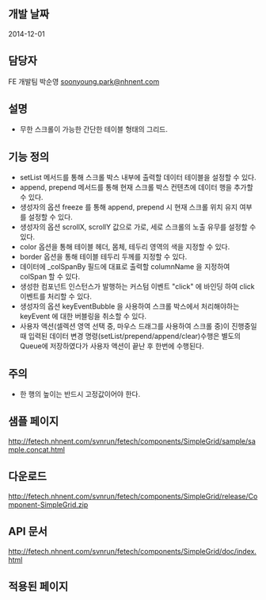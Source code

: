 ## 개발 날짜
2014-12-01

## 담당자
FE 개발팀 박순영 <soonyoung.park@nhnent.com>

## 설명
- 무한 스크롤이 가능한 간단한 테이블 형태의 그리드.

## 기능 정의
- setList 메서드를 통해 스크롤 박스 내부에 출력할 데이터 테이블을 설정할 수 있다.
- append, prepend 메서드를 통해 현재 스크롤 박스 컨텐츠에 데이터 행을 추가할 수 있다.
- 생성자의 옵션 freeze 를 통해 append, prepend 시 현재 스크롤 위치 유지 여부를 설정할 수 있다.
- 생성자의 옵션 scrollX, scrollY 값으로 가로, 세로 스크롤의 노출 유무를 설정할 수 있다.
- color 옵션을 통해 테이블 헤더, 몸체, 테두리 영역의 색을 지정할 수 있다.
- border 옵션을 통해 테이블 테두리 두께를 지정할 수 있다.
- 데이터에 _colSpanBy 필드에 대표로 출력할 columnName 을 지정하여 colSpan 할 수 있다.
- 생성한 컴포넌트 인스턴스가 발행하는 커스텀 이벤트 "click" 에 바인딩 하여 click 이벤트를 처리할 수 있다.
- 생성자의 옵션 keyEventBubble 을 사용하여 스크롤 박스에서 처리해야하는 keyEvent 에 대한 버블링을 취소할 수 있다.
- 사용자 액션(셀렉션 영역 선택 중, 마우스 드래그를 사용하여 스크롤 중)이
진행중일 때 입력된 데이터 변경 명령(setList/prepend/append/clear)수행은 별도의 Queue에 저장하였다가
사용자 액션이 끝난 후 한번에 수행된다.


## 주의
- 한 행의 높이는 반드시 고정값이어야 한다.

## 샘플 페이지
http://fetech.nhnent.com/svnrun/fetech/components/SimpleGrid/sample/sample.concat.html

## 다운로드
http://fetech.nhnent.com/svnrun/fetech/components/SimpleGrid/release/Component-SimpleGrid.zip
  
## API 문서
http://fetech.nhnent.com/svnrun/fetech/components/SimpleGrid/doc/index.html

## 적용된 페이지

